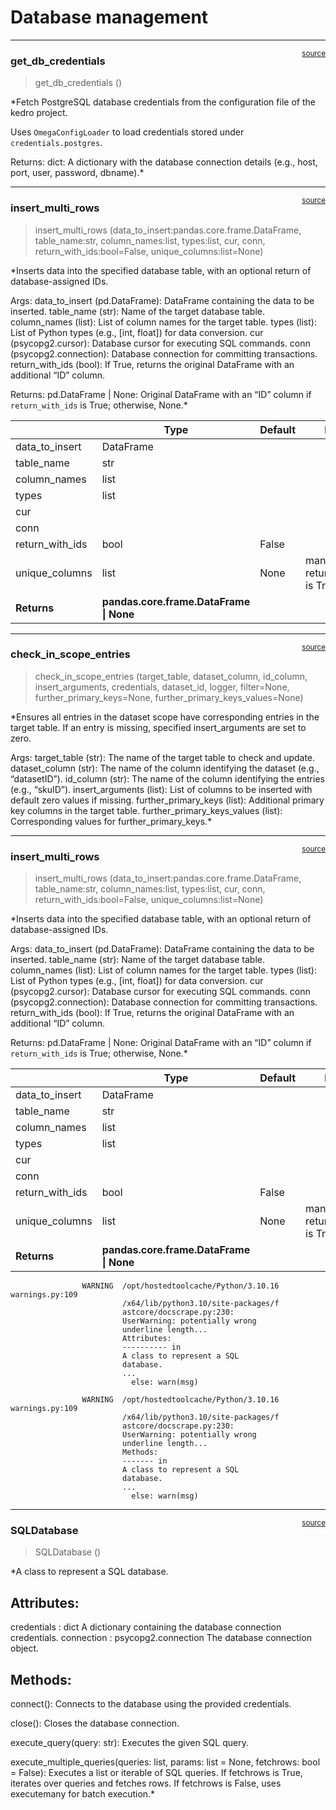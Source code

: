 # Database management


<!-- WARNING: THIS FILE WAS AUTOGENERATED! DO NOT EDIT! -->

------------------------------------------------------------------------

<a
href="https://github.com/d3group/inventory_foundation-sdk/blob/main/inventory_foundation_sdk/db_mgmt.py#L20"
target="_blank" style="float:right; font-size:smaller">source</a>

### get_db_credentials

>  get_db_credentials ()

\*Fetch PostgreSQL database credentials from the configuration file of
the kedro project.

Uses `OmegaConfigLoader` to load credentials stored under
`credentials.postgres`.

Returns: dict: A dictionary with the database connection details (e.g.,
host, port, user, password, dbname).\*

------------------------------------------------------------------------

<a
href="https://github.com/d3group/inventory_foundation-sdk/blob/main/inventory_foundation_sdk/db_mgmt.py#L268"
target="_blank" style="float:right; font-size:smaller">source</a>

### insert_multi_rows

>  insert_multi_rows (data_to_insert:pandas.core.frame.DataFrame,
>                         table_name:str, column_names:list, types:list, cur,
>                         conn, return_with_ids:bool=False,
>                         unique_columns:list=None)

\*Inserts data into the specified database table, with an optional
return of database-assigned IDs.

Args: data_to_insert (pd.DataFrame): DataFrame containing the data to be
inserted. table_name (str): Name of the target database table.
column_names (list): List of column names for the target table. types
(list): List of Python types (e.g., \[int, float\]) for data conversion.
cur (psycopg2.cursor): Database cursor for executing SQL commands. conn
(psycopg2.connection): Database connection for committing transactions.
return_with_ids (bool): If True, returns the original DataFrame with an
additional “ID” column.

Returns: pd.DataFrame | None: Original DataFrame with an “ID” column if
`return_with_ids` is True; otherwise, None.\*

<table>
<thead>
<tr>
<th></th>
<th><strong>Type</strong></th>
<th><strong>Default</strong></th>
<th><strong>Details</strong></th>
</tr>
</thead>
<tbody>
<tr>
<td>data_to_insert</td>
<td>DataFrame</td>
<td></td>
<td></td>
</tr>
<tr>
<td>table_name</td>
<td>str</td>
<td></td>
<td></td>
</tr>
<tr>
<td>column_names</td>
<td>list</td>
<td></td>
<td></td>
</tr>
<tr>
<td>types</td>
<td>list</td>
<td></td>
<td></td>
</tr>
<tr>
<td>cur</td>
<td></td>
<td></td>
<td></td>
</tr>
<tr>
<td>conn</td>
<td></td>
<td></td>
<td></td>
</tr>
<tr>
<td>return_with_ids</td>
<td>bool</td>
<td>False</td>
<td></td>
</tr>
<tr>
<td>unique_columns</td>
<td>list</td>
<td>None</td>
<td>mandatory if return_with_ids is True</td>
</tr>
<tr>
<td><strong>Returns</strong></td>
<td><strong>pandas.core.frame.DataFrame | None</strong></td>
<td></td>
<td></td>
</tr>
</tbody>
</table>

------------------------------------------------------------------------

<a
href="https://github.com/d3group/inventory_foundation-sdk/blob/main/inventory_foundation_sdk/db_mgmt.py#L153"
target="_blank" style="float:right; font-size:smaller">source</a>

### check_in_scope_entries

>  check_in_scope_entries (target_table, dataset_column, id_column,
>                              insert_arguments, credentials, dataset_id,
>                              logger, filter=None, further_primary_keys=None,
>                              further_primary_keys_values=None)

\*Ensures all entries in the dataset scope have corresponding entries in
the target table. If an entry is missing, specified insert_arguments are
set to zero.

Args: target_table (str): The name of the target table to check and
update. dataset_column (str): The name of the column identifying the
dataset (e.g., “datasetID”). id_column (str): The name of the column
identifying the entries (e.g., “skuID”). insert_arguments (list): List
of columns to be inserted with default zero values if missing.
further_primary_keys (list): Additional primary key columns in the
target table. further_primary_keys_values (list): Corresponding values
for further_primary_keys.\*

------------------------------------------------------------------------

<a
href="https://github.com/d3group/inventory_foundation-sdk/blob/main/inventory_foundation_sdk/db_mgmt.py#L268"
target="_blank" style="float:right; font-size:smaller">source</a>

### insert_multi_rows

>  insert_multi_rows (data_to_insert:pandas.core.frame.DataFrame,
>                         table_name:str, column_names:list, types:list, cur,
>                         conn, return_with_ids:bool=False,
>                         unique_columns:list=None)

\*Inserts data into the specified database table, with an optional
return of database-assigned IDs.

Args: data_to_insert (pd.DataFrame): DataFrame containing the data to be
inserted. table_name (str): Name of the target database table.
column_names (list): List of column names for the target table. types
(list): List of Python types (e.g., \[int, float\]) for data conversion.
cur (psycopg2.cursor): Database cursor for executing SQL commands. conn
(psycopg2.connection): Database connection for committing transactions.
return_with_ids (bool): If True, returns the original DataFrame with an
additional “ID” column.

Returns: pd.DataFrame | None: Original DataFrame with an “ID” column if
`return_with_ids` is True; otherwise, None.\*

<table>
<thead>
<tr>
<th></th>
<th><strong>Type</strong></th>
<th><strong>Default</strong></th>
<th><strong>Details</strong></th>
</tr>
</thead>
<tbody>
<tr>
<td>data_to_insert</td>
<td>DataFrame</td>
<td></td>
<td></td>
</tr>
<tr>
<td>table_name</td>
<td>str</td>
<td></td>
<td></td>
</tr>
<tr>
<td>column_names</td>
<td>list</td>
<td></td>
<td></td>
</tr>
<tr>
<td>types</td>
<td>list</td>
<td></td>
<td></td>
</tr>
<tr>
<td>cur</td>
<td></td>
<td></td>
<td></td>
</tr>
<tr>
<td>conn</td>
<td></td>
<td></td>
<td></td>
</tr>
<tr>
<td>return_with_ids</td>
<td>bool</td>
<td>False</td>
<td></td>
</tr>
<tr>
<td>unique_columns</td>
<td>list</td>
<td>None</td>
<td>mandatory if return_with_ids is True</td>
</tr>
<tr>
<td><strong>Returns</strong></td>
<td><strong>pandas.core.frame.DataFrame | None</strong></td>
<td></td>
<td></td>
</tr>
</tbody>
</table>

                    WARNING  /opt/hostedtoolcache/Python/3.10.16 warnings.py:109
                             /x64/lib/python3.10/site-packages/f                
                             astcore/docscrape.py:230:                          
                             UserWarning: potentially wrong                     
                             underline length...                                
                             Attributes:                                        
                             ---------- in                                      
                             A class to represent a SQL                         
                             database.                                          
                             ...                                                
                               else: warn(msg)                                  
                                                                                
                    WARNING  /opt/hostedtoolcache/Python/3.10.16 warnings.py:109
                             /x64/lib/python3.10/site-packages/f                
                             astcore/docscrape.py:230:                          
                             UserWarning: potentially wrong                     
                             underline length...                                
                             Methods:                                           
                             ------- in                                         
                             A class to represent a SQL                         
                             database.                                          
                             ...                                                
                               else: warn(msg)                                  
                                                                                

------------------------------------------------------------------------

<a
href="https://github.com/d3group/inventory_foundation-sdk/blob/main/inventory_foundation_sdk/db_mgmt.py#L384"
target="_blank" style="float:right; font-size:smaller">source</a>

### SQLDatabase

>  SQLDatabase ()

\*A class to represent a SQL database.

## Attributes:

credentials : dict A dictionary containing the database connection
credentials. connection : psycopg2.connection The database connection
object.

## Methods:

connect(): Connects to the database using the provided credentials.

close(): Closes the database connection.

execute_query(query: str): Executes the given SQL query.

execute_multiple_queries(queries: list, params: list = None, fetchrows:
bool = False): Executes a list or iterable of SQL queries. If fetchrows
is True, iterates over queries and fetches rows. If fetchrows is False,
uses executemany for batch execution.\*
